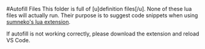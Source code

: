 #Autofill Files
This folder is full of [u]definition files[/u]. None of these lua files will actually run. Their purpose is to suggest code snippets when using [sumneko's lua extension](https://marketplace.visualstudio.com/items?itemName=sumneko.lua).

If autofill is not working correctly, please download the extension and reload VS Code.